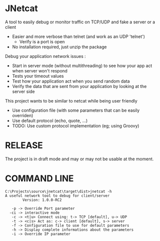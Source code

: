 # JNetcat

A tool to easily debug or monitor traffic on TCP/UDP and fake a server or a client
  * Easier and more verbose than telnet (and work as an UDP 'telnet')
    + Verify is a port is open
  * No installation required, just unzip the package

Debug your application network issues :
  * Start in server mode (without multithreading) to see how your app act when server won't respond
  * Tests your timeout values
  * Test how your application act when you send random data
  * Verify the data that are sent from your application by looking at the server side

This project wants to be similar to netcat while being user friendly
  * Use configuration file (with some parameters that can be easily overriden)
  * Use default protocol (echo, quote, ...)
  * TODO: Use custom protocol implementation (eg; using Groovy)
 
 
# RELEASE

The project is in draft mode and may or may not be usable at the moment.


# COMMAND LINE

```
C:\Projects\source\jnetcat\target\dist>jnetcat -h
A useful network tool to debug for client/server
        Version: 1.0.0-RC2

   -p -> Override Port parameter
  -ci -> interactive mode
   -c -> <t|u> Connect using: t-> TCP [default], u-> UDP
   -t -> <c|s> Act as: c-> client [default], s-> server
   -f -> Configuration file to use for default parameters
   -h -> Display complete informations about the parameters
   -i -> Override IP parameter
```
